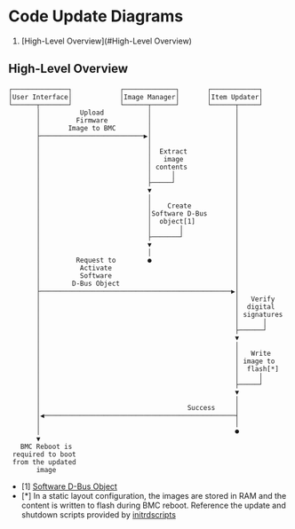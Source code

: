 # Code Update Diagrams

1. [High-Level Overview](#High-Level Overview)

## High-Level Overview

```
┌──────────────┐            ┌─────────────┐       ┌────────────┐
│User Interface│            │Image Manager│       │Item Updater│
└──────┬───────┘            └──────┬──────┘       └──────┬─────┘
       │          Upload           │                     │
       │         Firmware          │                     │
       │       Image to BMC        │                     │
       ├──────────────────────────▶│                     │
       │                           │                     │
       │                           │  Extract            │
       │                           │   image             │
       │                           │ contents            │
       │                           │     │               │
       │                           ├─────┘               │
       │                           ▼                     │
       │                           │                     │
       │                           │    Create           │
       │                           │Software D-Bus       │
       │                           │  object[1]          │
       │                           │       │             │
       │                           ├───────┘             │
       │                           ▼                     │
       │                           │                     │
       │         Request to        ●                     │
       │          Activate                               │
       │          Software                               │
       │        D-Bus Object                             │
       ├────────────────────────────────────────────────▶│
       │                                                 │   Verify
       │                                                 │  digital
       │                                                 │ signatures
       │                                                 │      │
       │                                                 ├──────┘
       │                                                 ▼
       │                                                 │
       │                                                 │   Write
       │                                                 │ image to
       │                                                 │  flash[*]
       │                                                 │     │
       │                                                 ├─────┘
       │                                                 ▼
       │                                                 │
       │                                     Success     │
       │◀────────────────────────────────────────────────┤
       │                                                 │
       │                                                 ●
       ▼
   BMC Reboot is
 required to boot
 from the updated
       image

```
- [1] [Software D-Bus Object](https://github.com/openbmc/phosphor-dbus-interfaces/tree/master/xyz/openbmc_project/Software)
- [*] In a static layout configuration, the images are stored in RAM and the
      content is written to flash during BMC reboot. Reference the update and
      shutdown scripts provided by [initrdscripts](https://github.com/openbmc/openbmc/tree/master/meta-phosphor/recipes-phosphor/initrdscripts)
